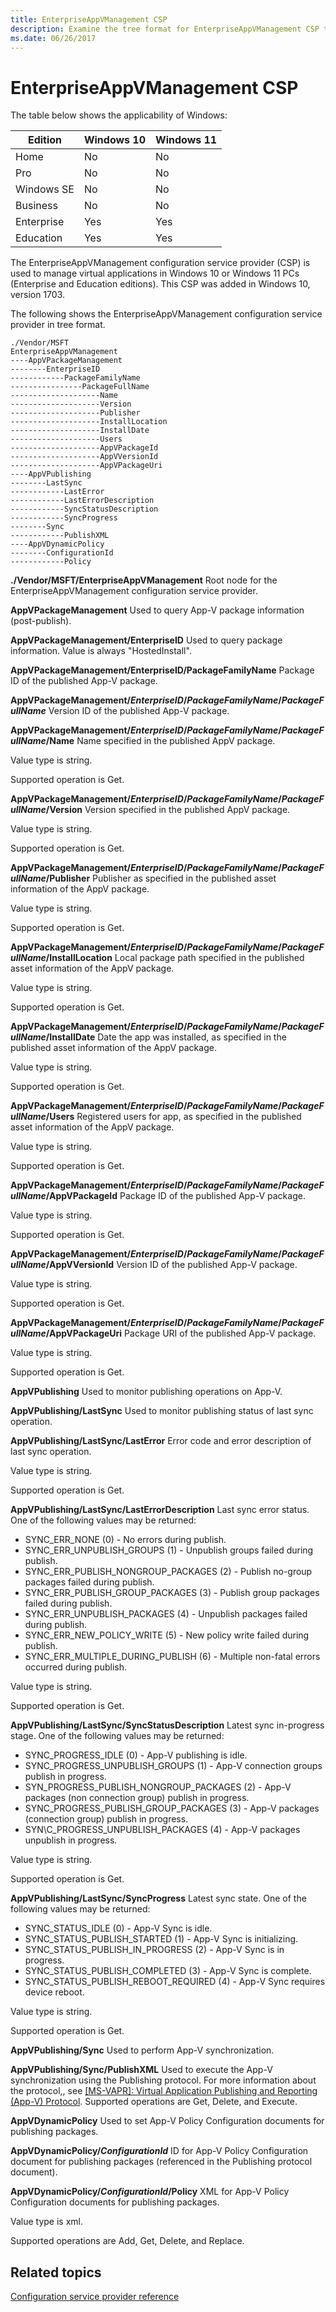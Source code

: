 ```yaml
---
title: EnterpriseAppVManagement CSP
description: Examine the tree format for EnterpriseAppVManagement CSP to manage virtual applications in Windows 10 or Windows 11 PCs. (Enterprise and Education editions).
ms.date: 06/26/2017
---
```


# EnterpriseAppVManagement CSP

The table below shows the applicability of Windows:

|Edition|Windows 10|Windows 11|
|--- |--- |--- |
|Home|No|No|
|Pro|No|No|
|Windows SE|No|No|
|Business|No|No|
|Enterprise|Yes|Yes|
|Education|Yes|Yes|

The EnterpriseAppVManagement configuration service provider (CSP) is used to manage virtual applications in Windows 10 or Windows 11 PCs (Enterprise and Education editions). This CSP was added in Windows 10, version 1703.

The following shows the EnterpriseAppVManagement configuration service provider in tree format.
```
./Vendor/MSFT
EnterpriseAppVManagement
----AppVPackageManagement
--------EnterpriseID
------------PackageFamilyName
----------------PackageFullName
--------------------Name
--------------------Version
--------------------Publisher
--------------------InstallLocation
--------------------InstallDate
--------------------Users
--------------------AppVPackageId
--------------------AppVVersionId
--------------------AppVPackageUri
----AppVPublishing
--------LastSync
------------LastError
------------LastErrorDescription
------------SyncStatusDescription
------------SyncProgress
--------Sync
------------PublishXML
----AppVDynamicPolicy
--------ConfigurationId
------------Policy
```
**./Vendor/MSFT/EnterpriseAppVManagement**
Root node for the EnterpriseAppVManagement configuration service provider.

**AppVPackageManagement**
Used to query App-V package information (post-publish).

**AppVPackageManagement/EnterpriseID**
Used to query package information. Value is always &quot;HostedInstall&quot;.

**AppVPackageManagement/EnterpriseID/PackageFamilyName**
Package ID of the published App-V package.

**AppVPackageManagement/*EnterpriseID*/*PackageFamilyName*/*PackageFullName***
Version ID of the published App-V package.

**AppVPackageManagement/*EnterpriseID*/*PackageFamilyName*/*PackageFullName*/Name**
Name specified in the published AppV package.

Value type is string.

Supported operation is Get.

**AppVPackageManagement/*EnterpriseID*/*PackageFamilyName*/*PackageFullName*/Version**
Version specified in the published AppV package.

Value type is string.

Supported operation is Get.

**AppVPackageManagement/*EnterpriseID*/*PackageFamilyName*/*PackageFullName*/Publisher**
Publisher as specified in the published asset information of the AppV package.

Value type is string.

Supported operation is Get.

**AppVPackageManagement/*EnterpriseID*/*PackageFamilyName*/*PackageFullName*/InstallLocation**
Local package path specified in the published asset information of the AppV package.

Value type is string.

Supported operation is Get.

**AppVPackageManagement/*EnterpriseID*/*PackageFamilyName*/*PackageFullName*/InstallDate**
Date the app was installed, as specified in the published asset information of the AppV package.

Value type is string.

Supported operation is Get.

**AppVPackageManagement/*EnterpriseID*/*PackageFamilyName*/*PackageFullName*/Users**
Registered users for app, as specified in the published asset information of the AppV package.

Value type is string.

Supported operation is Get.

**AppVPackageManagement/*EnterpriseID*/*PackageFamilyName*/*PackageFullName*/AppVPackageId**
   Package ID of the published App-V package.

Value type is string.

Supported operation is Get.

**AppVPackageManagement/*EnterpriseID*/*PackageFamilyName*/*PackageFullName*/AppVVersionId**
Version ID of the published App-V package.

Value type is string.

Supported operation is Get.

**AppVPackageManagement/*EnterpriseID*/*PackageFamilyName*/*PackageFullName*/AppVPackageUri**
Package URI of the published App-V package.

Value type is string.

Supported operation is Get.

**AppVPublishing**
Used to monitor publishing operations on App-V.

**AppVPublishing/LastSync**
Used to monitor publishing status of last sync operation.

**AppVPublishing/LastSync/LastError**
Error code and error description of last sync operation.

Value type is string.

Supported operation is Get.

**AppVPublishing/LastSync/LastErrorDescription**
Last sync error status. One of the following values may be returned:

- SYNC\_ERR_NONE (0) - No errors during publish.
- SYNC\_ERR\_UNPUBLISH_GROUPS (1) - Unpublish groups failed during publish.
- SYNC\_ERR\_PUBLISH\_NONGROUP_PACKAGES (2) - Publish no-group packages failed during publish.
- SYNC\_ERR\_PUBLISH\_GROUP_PACKAGES (3) - Publish group packages failed during publish.
- SYNC\_ERR\_UNPUBLISH_PACKAGES (4) - Unpublish packages failed during publish.
- SYNC\_ERR\_NEW_POLICY_WRITE (5) - New policy write failed during publish.
- SYNC\_ERR\_MULTIPLE\_DURING_PUBLISH (6) - Multiple non-fatal errors occurred during publish.

Value type is string.

Supported operation is Get.

**AppVPublishing/LastSync/SyncStatusDescription**
Latest sync in-progress stage. One of the following values may be returned:

- SYNC\_PROGRESS_IDLE (0) - App-V publishing is idle.
- SYNC\_PROGRESS\_UNPUBLISH_GROUPS (1) - App-V connection groups publish in progress.
- SYN\_PROGRESS\_PUBLISH\_NONGROUP_PACKAGES (2) - App-V packages (non connection group) publish in progress.
- SYNC\_PROGRESS\_PUBLISH\_GROUP_PACKAGES (3) - App-V packages (connection group) publish in progress.
- SYN\C_PROGRESS_UNPUBLISH_PACKAGES (4) - App-V packages unpublish in progress.

Value type is string.

Supported operation is Get.

**AppVPublishing/LastSync/SyncProgress**
Latest sync state. One of the following values may be returned:

- SYNC\_STATUS_IDLE (0) - App-V Sync is idle.
- SYNC\_STATUS\_PUBLISH_STARTED (1) - App-V Sync is initializing.
- SYNC\_STATUS\_PUBLISH\_IN_PROGRESS (2) - App-V Sync is in progress.
- SYNC\_STATUS\_PUBLISH\_COMPLETED (3) - App-V Sync is complete.
- SYNC\_STATUS\_PUBLISH\_REBOOT_REQUIRED (4) - App-V Sync requires device reboot.

Value type is string.

Supported operation is Get.

**AppVPublishing/Sync**
Used to perform App-V synchronization.

**AppVPublishing/Sync/PublishXML**
Used to execute the App-V synchronization using the Publishing protocol. For more information about the protocol,, see [[MS-VAPR]: Virtual Application Publishing and Reporting (App-V) Protocol](/openspecs/windows_protocols/ms-vapr/a05e030d-4fb9-4c8d-984b-971253b62be8).
Supported operations are Get, Delete, and Execute.

**AppVDynamicPolicy**
Used to set App-V Policy Configuration documents for publishing packages.

**AppVDynamicPolicy/*ConfigurationId***
ID for App-V Policy Configuration document for publishing packages (referenced in the Publishing protocol document).

**AppVDynamicPolicy/*ConfigurationId*/Policy**
XML for App-V Policy Configuration documents for publishing packages.

Value type is xml.

Supported operations are Add, Get, Delete, and Replace.

## Related topics

[Configuration service provider reference](index.yml)